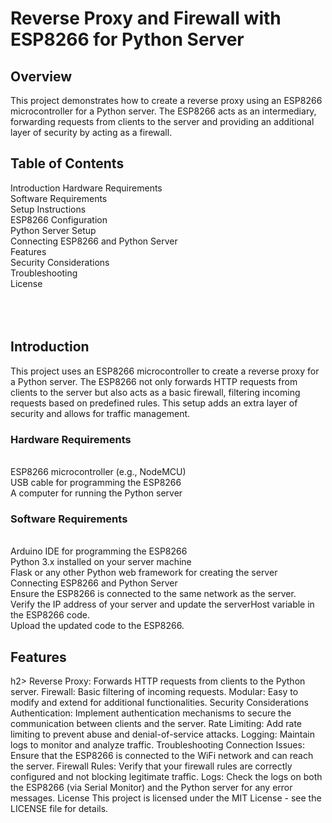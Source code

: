
<h1>Reverse Proxy and Firewall with ESP8266 for Python Server</h1>
<h2>Overview</h2>
This project demonstrates how to create a reverse proxy using an ESP8266 microcontroller for a Python server. The ESP8266 acts as an intermediary, forwarding requests from clients to the server and providing an additional layer of security by acting as a firewall.<br>
<h2>Table of Contents</h2>
Introduction
Hardware Requirements<br>
Software Requirements<br>
Setup Instructions<br>
ESP8266 Configuration<br>
Python Server Setup<br>
Connecting ESP8266 and Python Server<br>
Features<br>
Security Considerations<br>
Troubleshooting<br>
License<br><br><br><br>
<h2>Introduction</h2>
This project uses an ESP8266 microcontroller to create a reverse proxy for a Python server. The ESP8266 not only forwards HTTP requests from clients to the server but also acts as a basic firewall, filtering incoming requests based on predefined rules. This setup adds an extra layer of security and allows for traffic management.<br>
<h3>Hardware Requirements</h3><br>
ESP8266 microcontroller (e.g., NodeMCU)<br>
USB cable for programming the ESP8266<br>
A computer for running the Python server<br>
<h3>Software Requirements</h3><br>
Arduino IDE for programming the ESP8266<br>
Python 3.x installed on your server machine<br>
Flask or any other Python web framework for creating the server<br>
Connecting ESP8266 and Python Server<br>
Ensure the ESP8266 is connected to the same network as the server.<br>
Verify the IP address of your server and update the serverHost variable in the ESP8266 code.<br>
Upload the updated code to the ESP8266.<br>
<h2>Features</h2>h2>
Reverse Proxy: Forwards HTTP requests from clients to the Python server.
Firewall: Basic filtering of incoming requests.
Modular: Easy to modify and extend for additional functionalities.
Security Considerations
Authentication: Implement authentication mechanisms to secure the communication between clients and the server.
Rate Limiting: Add rate limiting to prevent abuse and denial-of-service attacks.
Logging: Maintain logs to monitor and analyze traffic.
Troubleshooting
Connection Issues: Ensure that the ESP8266 is connected to the WiFi network and can reach the server.
Firewall Rules: Verify that your firewall rules are correctly configured and not blocking legitimate traffic.
Logs: Check the logs on both the ESP8266 (via Serial Monitor) and the Python server for any error messages.
License
This project is licensed under the MIT License - see the LICENSE file for details.

